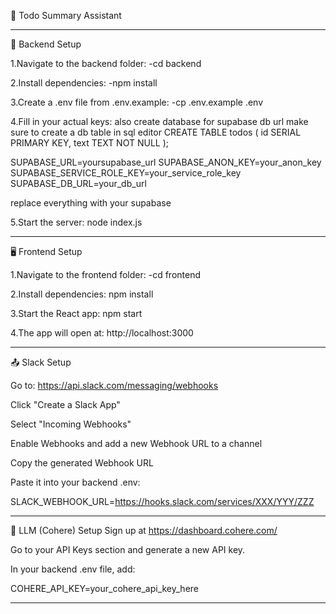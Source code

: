 📝 Todo Summary Assistant

------------------------------------------------------------------------------
🔧 Backend Setup

1.Navigate to the backend folder:
-cd backend

2.Install dependencies:
-npm install

3.Create a .env file from .env.example:
-cp .env.example .env

4.Fill in your actual keys: also create database
for supabase db url make sure to create a db table  in sql editor
CREATE TABLE todos (
  id SERIAL PRIMARY KEY,
  text TEXT NOT NULL
);

SUPABASE_URL=yoursupabase_url
SUPABASE_ANON_KEY=your_anon_key
SUPABASE_SERVICE_ROLE_KEY=your_service_role_key
SUPABASE_DB_URL=your_db_url


replace everything with your supabase 

5.Start the server:
node index.js

-------------------------------------------------------------------------------
🖥️ Frontend Setup

1.Navigate to the frontend folder:
-cd frontend

2.Install dependencies:
npm install

3.Start the React app:
npm start

4.The app will open at: http://localhost:3000

---------------------------------------------------------------------------------
📤 Slack Setup

Go to: https://api.slack.com/messaging/webhooks

Click "Create a Slack App"

Select "Incoming Webhooks"

Enable Webhooks and add a new Webhook URL to a channel

Copy the generated Webhook URL

Paste it into your backend .env:

SLACK_WEBHOOK_URL=https://hooks.slack.com/services/XXX/YYY/ZZZ

-------------------------------------------------------------------------------------
🤖 LLM (Cohere) Setup
Sign up at https://dashboard.cohere.com/

Go to your API Keys section and generate a new API key.

In your backend .env file, add:

COHERE_API_KEY=your_cohere_api_key_here


-------------------------------------------------------------------------------------

















